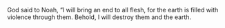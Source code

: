 God said to Noah, “I will bring an end to all flesh, for the earth is filled with violence through them. Behold, I will destroy them and the earth.